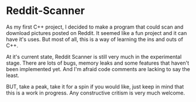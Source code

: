 # Reddit-Scanner

As my first C++ project, I decided to make a program that could scan and download pictures posted on Reddit. It seemed like a fun project and it can have it's uses. But most of all, this is a way of learning the ins and outs of C++.

At it's current state, Reddit Scanner is still very much in the experimental stage. There are lots of bugs, memory leaks and some features that haven't been implemented yet. And I'm afraid code comments are lacking to say the least.

BUT, take a peak, take it for a spin if you would like, just keep in mind that this is a work in progress. Any constructive critism is very much welcome.
